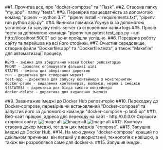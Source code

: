 
##1. Прочитав все, про "docker-compose" та "Flask".
##2. Створив папку "my_app" і папку "tests".
##3. Перевірив працездатність за допомогою команд 
"pipenv --python 3.7", "pipenv install -r requirements.txt", "pipenv run python app.py".
##4. Виникли помилки.Усунув їх за допомогою установки та запуску redis-server та створенням папки logs
##5. Провів тести за допомогою команди "pipenv run pytest test_app.py --url http://localhost:5000" всі вони пройшли успішно.
##6. Перевірив роботу сайту та перейшов на всі його сторінки.
##7. Очистив середовище, створив файли "Dockerfile.app" та "Dockerfile.tests", а також "Makefile" для автоматизації процесу.

    REPO - змінна для зберігання назви Docker репозиторію
    PHONY - дозволяє оголошувати фальшиві цілі
    STATES - змінна для зберігання директив
    run - директива для створення мережі
    test-app - директива для запуску контейнера з моніторингом
    docker-prune - видалення контейнерів, волюмів, мереж i імеджів
    $(STATES) - директива для білда самого контейнера
    docker-delete - директива для видалення імелжів
##9. Завантажив імеджі до Docker Hub репозиторію
##10. Переходжу до Docker-compose, перевірив чи встановлений "Docker-compose" та запустив його за допомогою команди "docker-compose -p lab5 up"
##11. Веб-сайт працює, адреса для переходу на сайт - http:/0.0.0.0/ 
Скрішоти сторінок сайту:
![Image alt](https://github.com/Mykola-Prshesmytskyi/IK-31-Prshesmytskyi/tree/main/lab5/screenshot_1.jpg)
![Image alt](https://github.com/Mykola-Prshesmytskyi/IK-31-Prshesmytskyi/tree/main/lab5/screenshot_2.jpg)
![Image alt](https://github.com/Mykola-Prshesmytskyi/IK-31-Prshesmytskyi/tree/main/lab5/screenshot_3.jpg)
##12. Компоуз створив докер імеджі, тег для цих імеджів "compose".
##13. Запушив імеджі до Docker Hub.
##14. На мою думку "docker-compose" кращий по декільком причинам: він легший у використанні, технологія є новішою, а також він розроблявся саме для docker-а.
##15. Запушив імеджі.

